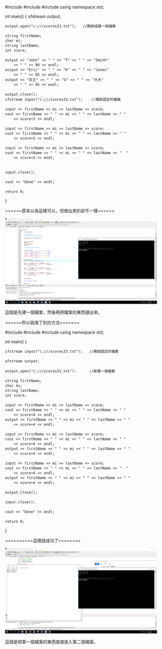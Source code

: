 #include <iostream>
#include <fstream>
#include <string>
using namespace std;

int main()
{
    ofstream output;
 
    output.open("c:///scores33.txt");   //開啟或建一個檔案
 
    string firstName;
    char mi;
    string lastName;
    int score;

    output << "John" << " " << "T" << " " << "Smith" 
        << " " << 90 << endl;
    output << "Eric" << " " << "K" << " " << "Jones" 
        << " " << 85 << endl;
    output << "天王" << " " << "G" << " " << "大大" 
        << " " << 95 << endl;
    
    output.close();
    ifstream input("c:///scores33.txt");    //開啟固定的檔案
  
    input >> firstName >> mi >> lastName >> score;
    cout << firstName << " " << mi << " " << lastName << " "
        << score+3 << endl;

    input >> firstName >> mi >> lastName >> score;
    cout << firstName << " " << mi << " " << lastName << " "
        << score+3 << endl;
    
    input >> firstName >> mi >> lastName >> score;
    cout << firstName << " " << mi << " " << lastName << "  "
        << score+3 << endl; 
    
  
    input.close();

    cout << "Done" << endl;

    return 0;
}

======原本以為這樣可以，但做出來的卻不一樣======

![result](001.png)

這個是先建一個檔案，然後再把檔案的東西讀出來。

======所以我用了別的方法=======

#include <iostream>
#include <fstream>
#include <string>
using namespace std;

int main()
{
   
    ifstream input("c:///scores33.txt");   //開啟固定的檔案
    
    ofstream output;
 
    output.open("c:///scores31.txt");      //新建一個檔案
    
    string firstName;
    char mi;
    string lastName;
    int score;
  
    input >> firstName >> mi >> lastName >> score;
    cout << firstName << " " << mi << " " << lastName << " "
        << score+4 << endl;
    output << firstName << " " << mi << " " << lastName << " "
        << score+4 << endl;

    input >> firstName >> mi >> lastName >> score;
    cout << firstName << " " << mi << " " << lastName << " "
        << score+4 << endl;
    output << firstName << " " << mi << " " << lastName << " "
        << score+4 << endl;
    
    input >> firstName >> mi >> lastName >> score;
    cout << firstName << " " << mi << " " << lastName << "  "
        << score+4 << endl; 
    output << firstName << " " << mi << " " << lastName << " "
        << score+4 << endl;
    
    output.close();
  
    input.close();

    cout << "Done" << endl;

    return 0;
}

==========這樣就成功了========

![result](002.png)

這個是把第一個檔案的東西直接放入第二個檔案。
